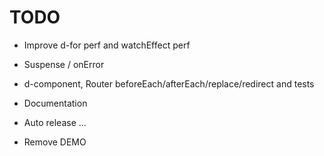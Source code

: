 # TODO

- Improve d-for perf and watchEffect perf
- Suspense / onError

- d-component, Router beforeEach/afterEach/replace/redirect and tests

- Documentation
- Auto release ...
- Remove DEMO
